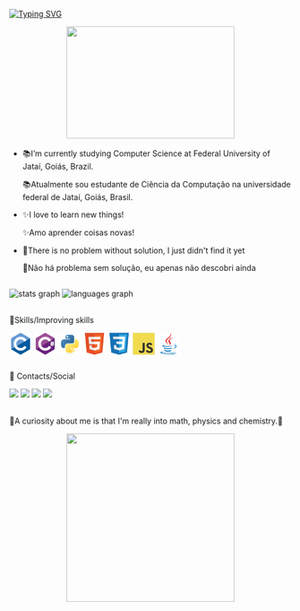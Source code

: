 [![Typing SVG](https://readme-typing-svg.herokuapp.com?font=Fira+Code&weight=140&size=40&duration=800&pause=1200&color=FFFFFF&center=true&vCenter=true&random=false&width=1000&lines=Hi+there,+I'm+Luís👋;+Oi,+eu+sou+o+Luís👋)](https://git.io/typing-svg)

<div align="center">
  <a>
    <img height="200" width="300" src="https://github.com/Schneiderss/Schneiderss/blob/main/output-onlinegiftools%20(1)%20(1).gif">
  </a>
</div>

- 📚I’m currently studying Computer Science at Federal University of Jataí, Goiás, Brazil.

  📚Atualmente sou estudante de Ciência da Computação na universidade federal de Jataí, Goiás, Brasil.

- ✨I love to learn new things!

  ✨Amo aprender coisas novas!

- 🎯There is no problem without solution, I just didn't find it yet

  🎯Não há problema sem solução, eu apenas não descobri ainda


##


<div align="left">
  <img src="https://github-readme-stats.vercel.app/api?username=Schneiderss&hide_title=false&hide_rank=false&show_icons=true&include_all_commits=true&count_private=true&disable_animations=false&theme=dracula&locale=en&hide_border=false&order=1" height="115" alt="stats graph"  />
  <img src="https://github-readme-stats.vercel.app/api/top-langs?username=Schneiderss&locale=en&hide_title=false&layout=compact&card_width=320&langs_count=5&theme=dracula&hide_border=false&order=2" height="115" alt="languages graph"  />
</div>

##

🔨Skills/Improving skills
<div>
  <img align="center" height="40" width="40" src="https://github.com/devicons/devicon/blob/master/icons/c/c-original.svg">
  <img align="center" height="40" width="40" src="https://github.com/devicons/devicon/blob/master/icons/csharp/csharp-original.svg">
  <img align="center" height="40" width="40" src="https://github.com/devicons/devicon/blob/master/icons/python/python-original.svg">
  <img align="center" height="40" width="40" src="https://github.com/devicons/devicon/blob/master/icons/html5/html5-original.svg">
  <img align="center" height="40" width="40" src="https://github.com/devicons/devicon/blob/master/icons/css3/css3-original.svg">
  <img align="center" height="40" width="40" src="https://github.com/devicons/devicon/blob/master/icons/javascript/javascript-original.svg">
  <img align="center" height="40" width="40" src="https://github.com/devicons/devicon/blob/master/icons/java/java-original.svg">
</div>



##

📩 Contacts/Social

<div>
  <a href = "mailto: luisf.gschneiders@gmail.com"><img src="https://img.shields.io/badge/-Gmail-%23333?style=for-the-badge&logo=gmail&logoColor=white" target="_blank"></a>
  <a href="https://www.linkedin.com/in/luís-felipe-schneiders-gonçalves-419562326/" target="_blank"><img src="https://img.shields.io/badge/-LinkedIn-%230077B5?style=for-the-badge&logo=linkedin&logoColor=white" target="_blank"></a>
  <a href="https://www.sololearn.com/pt/profile/31858166" target="_blank"><img src="https://img.shields.io/badge/-Sololearn-3a464b?style=for-the-badge&logo=Sololearn&logoColor=white" target="_blank"></a>
  <a href="https://github.com/Schneiderss" target="_blank"><img src="https://img.shields.io/badge/GitHub-100000?style=for-the-badge&logo=github&logoColor=white" target="_blank"></a>
</div>

##

🎈A curiosity about me is that I'm really into math, physics and chemistry.🎈

<div align="center">
  <a>
    <img height="300" width="300"         src="https://i.giphy.com/media/v1.Y2lkPTc5MGI3NjExcnNmdnpic240OXJ0NGUwcWVvcmpiaHJ0bDduanh2MWVhY3IzZnR3NiZlcD12MV9pbnRlcm5hbF9naWZfYnlfaWQmY3Q9Zw/8bE0EERrvXkq5S9BCa/giphy.gif">
  </a>
</div>
